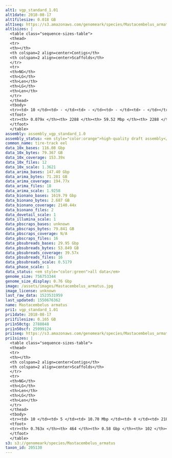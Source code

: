 ```yaml
---
alt1: vgp_standard_1.01
alt1date: 2018-08-17
alt1filesize: 0.018 GB
alt1seq: https://s3.amazonaws.com/genomeark/species/Mastacembelus_armatus/fMasArm1/assembly_vgp_standard_1.0/fMasArm1.alt.asm.20180817.fasta.gz
alt1sizes: |
  <table class="sequence-sizes-table">
  <thead>
  <tr>
  <th></th>
  <th colspan=2 align=center>Contigs</th>
  <th colspan=2 align=center>Scaffolds</th>
  </tr>
  <tr>
  <th>NG</th>
  <th>LG</th>
  <th>Len</th>
  <th>LG</th>
  <th>Len</th>
  </tr>
  </thead>
  <tbody>
  <tr><td> 10 </td><td> - </td><td> - </td><td> - </td><td> - </td></tr>  <tr><td> 20 </td><td> - </td><td> - </td><td> - </td><td> - </td></tr>  <tr><td> 30 </td><td> - </td><td> - </td><td> - </td><td> - </td></tr>  <tr><td> 40 </td><td> - </td><td> - </td><td> - </td><td> - </td></tr>  <tr style="background-color:#cccccc;"><td> 50 </td><td> - </td><td> - </td><td> - </td><td> - </td></tr>  <tr><td> 60 </td><td> - </td><td> - </td><td> - </td><td> - </td></tr>  <tr><td> 70 </td><td> - </td><td> - </td><td> - </td><td> - </td></tr>  <tr><td> 80 </td><td> - </td><td> - </td><td> - </td><td> - </td></tr>  <tr><td> 90 </td><td> - </td><td> - </td><td> - </td><td> - </td></tr>  <tr><td> 100 </td><td> - </td><td> - </td><td> - </td><td> - </td></tr>  </tbody>
  <tfoot>
  <tr><th> 0.079x </th><th> 2288 </th><th> 59.52 Mbp </th><th> 2288 </th><th> 59.52 Mbp </th></tr>
  </tfoot>
  </table>
assembly: assembly_vgp_standard_1.0
assembly_status: <em style="color:orange">high-quality draft assembly</em>
common_name: tire-track eel
data_10x_bases: 116.08 Gbp
data_10x_bytes: 79.367 GB
data_10x_coverage: 153.39x
data_10x_files: 12
data_10x_scale: 1.3621
data_arima_bases: 147.40 Gbp
data_arima_bytes: 71.281 GB
data_arima_coverage: 194.77x
data_arima_files: 18
data_arima_scale: 1.9258
data_bionano_bases: 1619.79 Gbp
data_bionano_bytes: 2.687 GB
data_bionano_coverage: 2140.44x
data_bionano_files: 2
data_dovetail_scale: 1
data_illumina_scale: 1
data_pbscraps_bases: unknown
data_pbscraps_bytes: 79.841 GB
data_pbscraps_coverage: N/A
data_pbscraps_files: 16
data_pbsubreads_bases: 29.95 Gbp
data_pbsubreads_bytes: 53.849 GB
data_pbsubreads_coverage: 39.57x
data_pbsubreads_files: 16
data_pbsubreads_scale: 0.5179
data_phase_scale: 1
data_status: <em style="color:green">all data</em>
genome_size: 756753344
genome_size_display: 0.76 Gbp
image: /assets/images/Mastacembelus_armatus.jpg
image_license: unknown
last_raw_data: 1523531959
last_updated: 1550676362
name: Mastacembelus armatus
pri1: vgp_standard_1.01
pri1date: 2018-08-17
pri1filesize: 0.165 GB
pri1n50ctg: 2788048
pri1n50scf: 25999124
pri1seq: https://s3.amazonaws.com/genomeark/species/Mastacembelus_armatus/fMasArm1/assembly_vgp_standard_1.0/fMasArm1.pri.asm.20180817.fasta.gz
pri1sizes: |
  <table class="sequence-sizes-table">
  <thead>
  <tr>
  <th></th>
  <th colspan=2 align=center>Contigs</th>
  <th colspan=2 align=center>Scaffolds</th>
  </tr>
  <tr>
  <th>NG</th>
  <th>LG</th>
  <th>Len</th>
  <th>LG</th>
  <th>Len</th>
  </tr>
  </thead>
  <tbody>
  <tr><td> 10 </td><td> 5 </td><td> 10.70 Mbp </td><td> 0 </td><td> 218.20 Mbp </td></tr>  <tr><td> 20 </td><td> 14 </td><td> 8.27 Mbp </td><td> 0 </td><td> 218.20 Mbp </td></tr>  <tr><td> 30 </td><td> 24 </td><td> 5.58 Mbp </td><td> 1 </td><td> 50.12 Mbp </td></tr>  <tr><td> 40 </td><td> 40 </td><td> 4.29 Mbp </td><td> 2 </td><td> 49.50 Mbp </td></tr>  <tr style="background-color:#cccccc;"><td> 50 </td><td> 62 </td><td style="background-color:#88ff88;"> 2.79 Mbp </td><td> 5 </td><td style="background-color:#88ff88;"> 26.00 Mbp </td></tr>  <tr><td> 60 </td><td> 101 </td><td> 1.53 Mbp </td><td> 8 </td><td> 21.45 Mbp </td></tr>  <tr><td> 70 </td><td> 174 </td><td> 0.63 Mbp </td><td> 11 </td><td> 18.45 Mbp </td></tr>  <tr><td> 80 </td><td> - </td><td> - </td><td> - </td><td> - </td></tr>  <tr><td> 90 </td><td> - </td><td> - </td><td> - </td><td> - </td></tr>  <tr><td> 100 </td><td> - </td><td> - </td><td> - </td><td> - </td></tr>  </tbody>
  <tfoot>
  <tr><th> 0.763x </th><th> 464 </th><th> 0.58 Gbp </th><th> 102 </th><th> 0.59 Gbp </th></tr>
  </tfoot>
  </table>
s3: s3://genomeark/species/Mastacembelus_armatus
taxon_id: 205130
---
```


